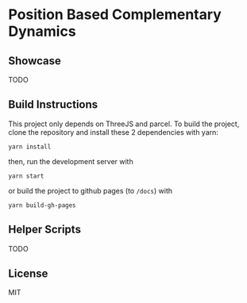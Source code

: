 # Position Based Complementary Dynamics



## Showcase

TODO

## Build Instructions

This project only depends on ThreeJS and parcel. To build the project, clone the repository and install these 2 dependencies with yarn:

`yarn install`

then, run the development server with 

`yarn start`

or build the project to github pages (to `/docs`) with 

`yarn build-gh-pages`


## Helper Scripts

TODO


## License

MIT
